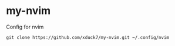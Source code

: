 # my-nvim
Config for nvim

```console
git clone https://github.com/xduck7/my-nvim.git ~/.config/nvim
